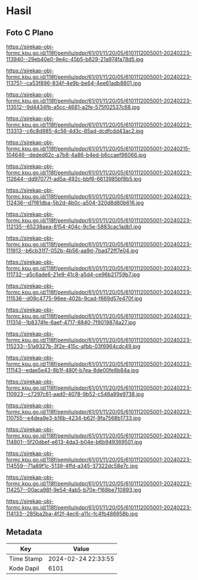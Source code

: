 # Hasil

## Foto C Plano

https://sirekap-obj-formc.kpu.go.id/118f/pemilu/pdpr/61/01/11/20/05/6101112005001-20240223-113940--29eb40e0-9e4c-45b5-b829-21a974fa78d5.jpg

https://sirekap-obj-formc.kpu.go.id/118f/pemilu/pdpr/61/01/11/20/05/6101112005001-20240223-113751--ca53f896-834f-4e9b-be64-4ee61adb8801.jpg

https://sirekap-obj-formc.kpu.go.id/118f/pemilu/pdpr/61/01/11/20/05/6101112005001-20240223-113512--9d4434fb-a5cc-4681-a2fe-575f02537c68.jpg

https://sirekap-obj-formc.kpu.go.id/118f/pemilu/pdpr/61/01/11/20/05/6101112005001-20240223-113313--c6c8d985-4c56-4d3c-85ad-dcdfcdd43ac2.jpg

https://sirekap-obj-formc.kpu.go.id/118f/pemilu/pdpr/61/01/11/20/05/6101112005001-20240215-104646--deded62c-a7b8-4a86-b4ed-b6ccaef96066.jpg

https://sirekap-obj-formc.kpu.go.id/118f/pemilu/pdpr/61/01/11/20/05/6101112005001-20240223-112644--dd97077f-ad5a-492c-bbf6-6613985bf8b5.jpg

https://sirekap-obj-formc.kpu.go.id/118f/pemilu/pdpr/61/01/11/20/05/6101112005001-20240223-112436--d7f81dba-5b2d-4b0c-a504-320d8d80b616.jpg

https://sirekap-obj-formc.kpu.go.id/118f/pemilu/pdpr/61/01/11/20/05/6101112005001-20240223-112135--65238aea-8154-404c-9c5e-5883cac1adb1.jpg

https://sirekap-obj-formc.kpu.go.id/118f/pemilu/pdpr/61/01/11/20/05/6101112005001-20240223-111913--b6cb31f7-052b-4b56-aa9d-7bad72ff7e04.jpg

https://sirekap-obj-formc.kpu.go.id/118f/pemilu/pdpr/61/01/11/20/05/6101112005001-20240223-111732--a5c6ade6-21e9-41c8-a5d4-ce96b21759b7.jpg

https://sirekap-obj-formc.kpu.go.id/118f/pemilu/pdpr/61/01/11/20/05/6101112005001-20240223-111536--d09c4775-96ee-402b-9cad-f669d57e470f.jpg

https://sirekap-obj-formc.kpu.go.id/118f/pemilu/pdpr/61/01/11/20/05/6101112005001-20240223-111314--1b8374fe-6aef-4717-8840-7f9019874a27.jpg

https://sirekap-obj-formc.kpu.go.id/118f/pemilu/pdpr/61/01/11/20/05/6101112005001-20240223-115233--51a9327b-3f2e-415c-afbb-03f6964cdc49.jpg

https://sirekap-obj-formc.kpu.go.id/118f/pemilu/pdpr/61/01/11/20/05/6101112005001-20240223-111143--edae5e43-8b1f-480f-b7ea-8de00fe8b84a.jpg

https://sirekap-obj-formc.kpu.go.id/118f/pemilu/pdpr/61/01/11/20/05/6101112005001-20240223-110923--c7297c61-aad0-4078-9b52-c546a99e9738.jpg

https://sirekap-obj-formc.kpu.go.id/118f/pemilu/pdpr/61/01/11/20/05/6101112005001-20240223-110755--e4dea9e3-b16b-4234-b62f-9fa7568b1733.jpg

https://sirekap-obj-formc.kpu.go.id/118f/pemilu/pdpr/61/01/11/20/05/6101112005001-20240223-114801--5f20dbef-e613-4da3-b04e-b6b949369501.jpg

https://sirekap-obj-formc.kpu.go.id/118f/pemilu/pdpr/61/01/11/20/05/6101112005001-20240223-114559--71a89f1c-5139-4ffd-a345-37322dc58e7c.jpg

https://sirekap-obj-formc.kpu.go.id/118f/pemilu/pdpr/61/01/11/20/05/6101112005001-20240223-114257--00aca98f-9e54-4ab5-b70e-f168be710893.jpg

https://sirekap-obj-formc.kpu.go.id/118f/pemilu/pdpr/61/01/11/20/05/6101112005001-20240223-114133--285ba2ba-4f2f-4ec6-a11c-fc4fb486958b.jpg


## Metadata

| Key        | Value               |
| ---------- | ------------------- |
| Time Stamp | 2024-02-24 22:33:55 |
| Kode Dapil | 6101                |



